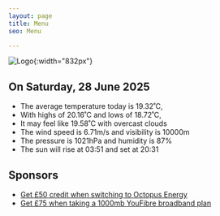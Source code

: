```yaml
---
layout: page
title: Menu
seo: Menu

---
```


![Logo](/images/logo.jpg){:width="832px"}

<!-- weather_marker starts -->
## On Saturday, 28 June 2025

- The average temperature today is 19.32˚C,
- With highs of 20.16˚C and lows of 18.72˚C,
- It may feel like 19.58˚C with overcast clouds
- The wind speed is 6.71m/s and visibility is 10000m
- The pressure is 1021hPa and humidity is 87%
- The sun will rise at 03:51 and set at 20:31

<!-- weather_marker ends -->

## Sponsors

- [Get £50 credit when switching to Octopus Energy](https://bit.ly/3oD1nnS)
- [Get £75 when taking a 1000mb YouFibre broadband plan](https://aklam.io/91zWhU?)
